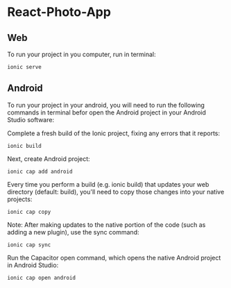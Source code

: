# React-Photo-App

## Web
To run your project in you computer, run in terminal:

```
ionic serve
```

## Android
To run your project in your android, you will need to run the following commands in terminal befor open the Android project in your Android Studio software:

Complete a fresh build of the Ionic project, fixing any errors that it reports:

```
ionic build
```

Next, create Android project:

```
ionic cap add android
```

Every time you perform a build (e.g. ionic build) that updates your web directory (default: build), you'll need to copy those changes into your native projects:

```
ionic cap copy
```

Note: After making updates to the native portion of the code (such as adding a new plugin), use the sync command:

```
ionic cap sync
```

Run the Capacitor open command, which opens the native Android project in Android Studio:

```
ionic cap open android
```
